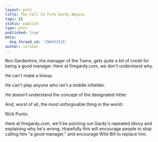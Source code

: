 ```yaml
---
layout: post
title: The Call to Fire Gardy Begins
tags: []
status: publish
type: post
published: true
meta:
  dsq_thread_id: '294432515'
author: sirsean
---
```

Ron Gardenhire, the manager of the Twins, gets quite a bit of credit for being a good manager. Here at firegardy.com, we don't understand why.

He can't make a lineup.

He can't play anyone who isn't a middle infielder.

He doesn't understand the concept of the designated hitter.

And, worst of all, the most unforgivable thing in the world:

Nick Punto.

Here at firegardy.com, we'll be pointing out Gardy's repeated idiocy and explaining why he's wrong. Hopefully this will encourage people to stop calling him "a good manager," and encourage Wild Bill to replace him.
